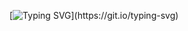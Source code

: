[![Typing SVG](https://readme-typing-svg.demolab.com?font=Fira+Code&pause=1000&width=435&lines=Ol%C3%A1%2C+sou+a+Camistallica!;Meu+nome+%C3%A9+Camila+Ferreira;Seja+bem-vindo!)](https://git.io/typing-svg)
